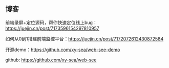 ## 博客

前端录屏+定位源码，帮你快速定位线上bug：https://juejin.cn/post/7173596154297810957

如何从0到1搭建前端监控平台：https://juejin.cn/post/7172072612430872584

开源demo：https://github.com/xy-sea/web-see-demo

github: https://github.com/xy-sea/web-see

